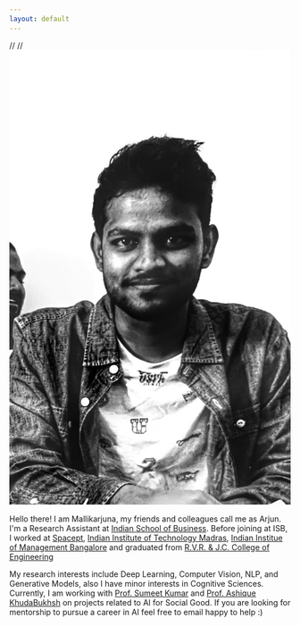 ```yaml
---
layout: default
---
```


// <!-- <img class="profile-picture" src="rosendal.jpg"> -->
// <img class="profile-picture" src="arjun.jpeg">


Hello there! I am Mallikarjuna, my friends and colleagues call me as Arjun. I'm a Research Assistant at [Indian School of Business](https://www.isb.edu/en.html). Before joining at ISB, I worked at [Spacept](https://spacept.com/), [Indian Institute of Technology Madras](https://www.iitm.ac.in/), [Indian Institue of Management Bangalore](https://www.iimb.ac.in/home) and graduated from [R.V.R. & J.C. College of Engineering](https://rvrjcce.ac.in/)

My research interests include Deep Learning, Computer Vision, NLP, and Generative Models, also I have minor interests in Cognitive Sciences. Currently, I am working with [Prof. Sumeet Kumar](https://sumeetkumar.in/) and [Prof. Ashique KhudaBukhsh](https://www.cs.cmu.edu/~akhudabu/) on projects related to AI for Social Good. If you are looking for mentorship to pursue a career in AI feel free to email happy to help :)
